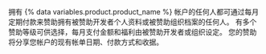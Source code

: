 拥有 {% data variables.product.product_name %} 帐户的任何人都可通过每月定期付款来赞助拥有被赞助开发者个人资料或被赞助组织档案的任何人。 有多个赞助等级可供选择，每月支付金额和福利由被赞助开发者或组织设定。 您的赞助将分享您帐户的现有帐单日期、付款方式和收据。
